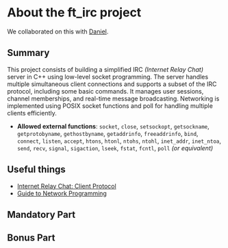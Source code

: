 # About the ft_irc project

We collaborated on this with [Daniel](https://github.com/Csicsi).

## Summary
This project consists of building a simplified IRC *(Internet Relay Chat)* server in C++ using low-level socket programming. The server handles multiple simultaneous client connections and supports a subset of the IRC protocol, including some basic commands. It manages user sessions, channel memberships, and real-time message broadcasting. Networking is implemented using POSIX socket functions and poll for handling multiple clients efficiently.

- **Allowed external functions**: `socket`, `close`, `setsockopt`, `getsockname`, `getprotobyname`, `gethostbyname`, `getaddrinfo`, `freeaddrinfo`, `bind`, `connect`, `listen`, `accept`, `htons`, `htonl`, `ntohs`, `ntohl`, `inet_addr`, `inet_ntoa`, `send`, `recv`, `signal`, `sigaction`, `lseek`, `fstat`, `fcntl`, `poll` *(or equivalent)*

## Useful things
- [Internet Relay Chat: Client Protocol](https://www.rfc-editor.org/rfc/rfc2812.html)
- [Guide to Network Programming](https://beej.us/guide/bgnet/pdf/bgnet_a4_c_1.pdf)

## Mandatory Part

## Bonus Part
